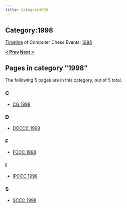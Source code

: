 ```yaml
---
title: Category1998
---
```

## Category:1998



[Timeline](Timeline "Timeline") of Computer Chess Events: [1998](https://en.wikipedia.org/wiki/1998)

**[\< Prev](Category:1997 "Category:1997") [Next >](Category:1999 "Category:1999")**

## Pages in category "1998"

The following 5 pages are in this category, out of 5 total.

### C

- [CG 1998](CG_1998 "CG 1998")

### D

- [DOCCC 1998](DOCCC_1998 "DOCCC 1998")

### F

- [FCCC 1998](FCCC_1998 "FCCC 1998")

### I

- [IPCCC 1998](IPCCC_1998 "IPCCC 1998")

### S

- [SCCC 1998](SCCC_1998 "SCCC 1998")

